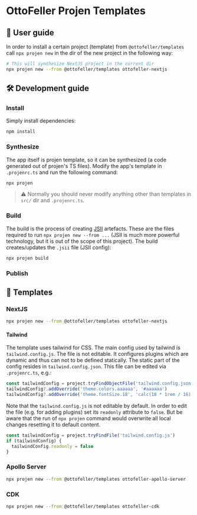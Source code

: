 # OttoFeller Projen Templates
## 📀 User guide
In order to install a certain project (template) from `@ottofeller/templates` call `npx projen new` in the dir of the new project in the following way:
```sh
# This will synthesize NextJS project in the current dir
npx projen new --from @ottofeller/templates ottofeller-nextjs
```

## 🛠 Development guide
### Install
Simply install dependencies:
```sh
npm install
```

### Synthesize
The app itself is projen template, so it can be synthesized (a code generated out of projen's TS files). Modify the app's template in `.projenrc.ts` and run the following command:
```sh
npx projen
```

> :warning: Normally you should never modify anything other than templates in `src/` dir and `.projenrc.ts`.

### Build
The build is the process of creating [JSII](https://github.com/aws/jsii) artefacts. These are the files required to run `npx projen new --from ...` (JSII is much more powerful technology, but it is out of the scope of this project). The build creates/updates the `.jsii` file (JSII config):
```sh
npx projen build
```

### Publish

## 🧩 Templates

### NextJS
```sh
npx projen new --from @ottofeller/templates ottofeller-nextjs
```

#### Tailwind
The template uses tailwind for CSS. The main config used by tailwind is `tailwind.config.js`. The file is not editable. It configures plugins which are dynamic and thus can not to be defined statically. The static part of the config resides in `tailwind.config.json`. This file can be edited via `.projenrc.ts`, e.g.:
```typescript
const tailwindConfig = project.tryFindObjectFile('tailwind.config.json')
tailwindConfig?.addOverride('theme.colors.aaaaaa', '#aaaaaa')
tailwindConfig?.addOverride('theme.fontSize.18', 'calc(18 * 1rem / 16)')
```

Note that the `tailwind.config.js` is not editable by default. In order to edit the file (e.g. for adding plugins) set its `readonly` attribute to `false`. But be aware that the run of `npx projen` command would overwrite all local changes resetting it to default content.
```typescript
const tailwindConfig = project.tryFindFile('tailwind.config.js')
if (tailwindConfig) {
  tailwindConfig.readonly = false
}
```

### Apollo Server
```sh
npx projen new --from @ottofeller/templates ottofeller-apollo-server
```

### CDK
```sh
npx projen new --from @ottofeller/templates ottofeller-cdk
```
